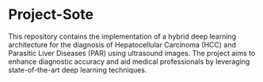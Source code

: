 # Project-Sote
This repository contains the implementation of a hybrid deep learning architecture for the diagnosis of Hepatocellular Carcinoma (HCC) and Parasitic Liver Diseases (PAR) using ultrasound images. The project aims to enhance diagnostic accuracy and aid medical professionals by leveraging state-of-the-art deep learning techniques.
